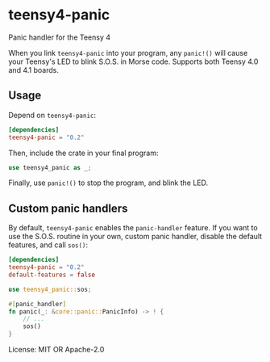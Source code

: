 # teensy4-panic

Panic handler for the Teensy 4

When you link `teensy4-panic` into your program, any `panic!()` will cause
your Teensy's LED to blink S.O.S. in Morse code. Supports both Teensy 4.0 and
4.1 boards.

## Usage

Depend on `teensy4-panic`:

```toml
[dependencies]
teensy4-panic = "0.2"
```

Then, include the crate in your final program:

```rust
use teensy4_panic as _;
```

Finally, use `panic!()` to stop the program, and blink the LED.

## Custom panic handlers

By default, `teensy4-panic` enables the `panic-handler` feature. If you want
to use the S.O.S. routine in your own, custom panic handler, disable the default
features, and call `sos()`:

```toml
[dependencies]
teensy4-panic = "0.2"
default-features = false
```

```rust
use teensy4_panic::sos;

#[panic_handler]
fn panic(_: &core::panic::PanicInfo) -> ! {
    // ...
    sos()
}
```

License: MIT OR Apache-2.0
